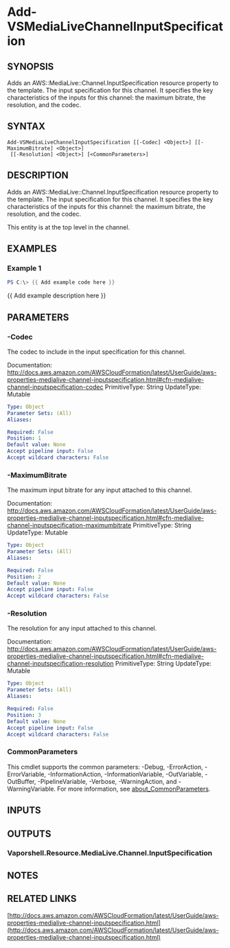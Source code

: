 # Add-VSMediaLiveChannelInputSpecification

## SYNOPSIS
Adds an AWS::MediaLive::Channel.InputSpecification resource property to the template.
The input specification for this channel.
It specifies the key characteristics of the inputs for this channel: the maximum bitrate, the resolution, and the codec.

## SYNTAX

```
Add-VSMediaLiveChannelInputSpecification [[-Codec] <Object>] [[-MaximumBitrate] <Object>]
 [[-Resolution] <Object>] [<CommonParameters>]
```

## DESCRIPTION
Adds an AWS::MediaLive::Channel.InputSpecification resource property to the template.
The input specification for this channel.
It specifies the key characteristics of the inputs for this channel: the maximum bitrate, the resolution, and the codec.

This entity is at the top level in the channel.

## EXAMPLES

### Example 1
```powershell
PS C:\> {{ Add example code here }}
```

{{ Add example description here }}

## PARAMETERS

### -Codec
The codec to include in the input specification for this channel.

Documentation: http://docs.aws.amazon.com/AWSCloudFormation/latest/UserGuide/aws-properties-medialive-channel-inputspecification.html#cfn-medialive-channel-inputspecification-codec
PrimitiveType: String
UpdateType: Mutable

```yaml
Type: Object
Parameter Sets: (All)
Aliases:

Required: False
Position: 1
Default value: None
Accept pipeline input: False
Accept wildcard characters: False
```

### -MaximumBitrate
The maximum input bitrate for any input attached to this channel.

Documentation: http://docs.aws.amazon.com/AWSCloudFormation/latest/UserGuide/aws-properties-medialive-channel-inputspecification.html#cfn-medialive-channel-inputspecification-maximumbitrate
PrimitiveType: String
UpdateType: Mutable

```yaml
Type: Object
Parameter Sets: (All)
Aliases:

Required: False
Position: 2
Default value: None
Accept pipeline input: False
Accept wildcard characters: False
```

### -Resolution
The resolution for any input attached to this channel.

Documentation: http://docs.aws.amazon.com/AWSCloudFormation/latest/UserGuide/aws-properties-medialive-channel-inputspecification.html#cfn-medialive-channel-inputspecification-resolution
PrimitiveType: String
UpdateType: Mutable

```yaml
Type: Object
Parameter Sets: (All)
Aliases:

Required: False
Position: 3
Default value: None
Accept pipeline input: False
Accept wildcard characters: False
```

### CommonParameters
This cmdlet supports the common parameters: -Debug, -ErrorAction, -ErrorVariable, -InformationAction, -InformationVariable, -OutVariable, -OutBuffer, -PipelineVariable, -Verbose, -WarningAction, and -WarningVariable. For more information, see [about_CommonParameters](http://go.microsoft.com/fwlink/?LinkID=113216).

## INPUTS

## OUTPUTS

### Vaporshell.Resource.MediaLive.Channel.InputSpecification
## NOTES

## RELATED LINKS

[http://docs.aws.amazon.com/AWSCloudFormation/latest/UserGuide/aws-properties-medialive-channel-inputspecification.html](http://docs.aws.amazon.com/AWSCloudFormation/latest/UserGuide/aws-properties-medialive-channel-inputspecification.html)

